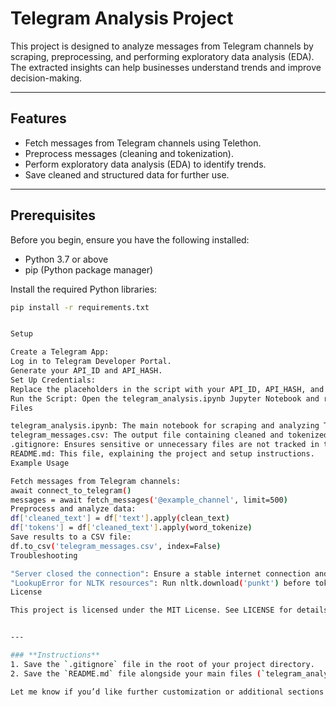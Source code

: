 # Telegram Analysis Project
This project is designed to analyze messages from Telegram channels by scraping, preprocessing, and performing exploratory data analysis (EDA). The extracted insights can help businesses understand trends and improve decision-making.

---

## Features

- Fetch messages from Telegram channels using Telethon.
- Preprocess messages (cleaning and tokenization).
- Perform exploratory data analysis (EDA) to identify trends.
- Save cleaned and structured data for further use.

---

## Prerequisites

Before you begin, ensure you have the following installed:

- Python 3.7 or above
- pip (Python package manager)

Install the required Python libraries:

```bash
pip install -r requirements.txt


Setup

Create a Telegram App:
Log in to Telegram Developer Portal.
Generate your API_ID and API_HASH.
Set Up Credentials:
Replace the placeholders in the script with your API_ID, API_HASH, and Telegram phone number.
Run the Script: Open the telegram_analysis.ipynb Jupyter Notebook and run the cells sequentially.
Files

telegram_analysis.ipynb: The main notebook for scraping and analyzing Telegram data.
telegram_messages.csv: The output file containing cleaned and tokenized data.
.gitignore: Ensures sensitive or unnecessary files are not tracked in the repository.
README.md: This file, explaining the project and setup instructions.
Example Usage

Fetch messages from Telegram channels:
await connect_to_telegram()
messages = await fetch_messages('@example_channel', limit=500)
Preprocess and analyze data:
df['cleaned_text'] = df['text'].apply(clean_text)
df['tokens'] = df['cleaned_text'].apply(word_tokenize)
Save results to a CSV file:
df.to_csv('telegram_messages.csv', index=False)
Troubleshooting

"Server closed the connection": Ensure a stable internet connection and restart the script.
"LookupError for NLTK resources": Run nltk.download('punkt') before tokenizing.
License

This project is licensed under the MIT License. See LICENSE for details.


---

### **Instructions**
1. Save the `.gitignore` file in the root of your project directory.
2. Save the `README.md` file alongside your main files (`telegram_analysis.ipynb`).

Let me know if you’d like further customization or additional sections!